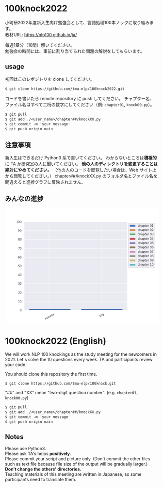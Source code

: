 # 100knock2022

小町研2022年度新入生向け勉強会として、言語処理100本ノックに取り組みます。  
教材URL: https://nlp100.github.io/ja/

毎週1章分（10問）解いてください。   
勉強会の時間には、事前に割り当てられた問題の解説をしてもらいます。

## usage

初回はこのレポジトリを clone してください。

```
$ git clone https://github.com/tmu-nlp/100knock2022.git
```

コードを書いたら remote repository に push してください。
チャプター名、ファイル名はすべて二桁の数字にしてください（例: `chapter01`, `knock00.py`）。
```
$ git pull
$ git add ./<user_name>/chapter##/knockXX.py
$ git commit -m 'your message'
$ git push origin main
```

## 注意事項

新入生はできるだけ Python3 系で書いてください。
わからないところは**積極的**に TA か研究室の人に聞いてください。
**他の人のディレクトリを変更することは絶対にやめてください。**
（他の人のコードを閲覧したい場合は、Web サイト上から閲覧してください。）
chapter##/knockXX.py のフォルダ名とファイル名を間違えると進捗グラフに反映されません。

## みんなの進捗

![progress](progress.png)


# 100knock2022 (English) 

We will work NLP 100 knockings as the study meeting for the newcomers in 2021. 
Let's solve the 10 questions every week.
TA and participants review your code.  

You should clone this repository the first time.
```
$ git clone https://github.com/tmu-nlp/100knock.git
```

"##" and "XX" mean "two-digit question number". (e.g. `chapter01`, `knock00.py`)
```
$ git pull
$ git add ./<user_name>/chapter##/knockXX.py
$ git commit -m 'your message'
$ git push origin main
```

## Notes

Please use Python3.  
Please ask TA's helps **positively**.  
Please commit your script and picture only. (Don't commit the other files such as text file because file size of the output will be gradually larger.)  
**Don't change the others' directories.**  
Teaching materials of this meeting are written in Japanese, so some participants need to translate them.

